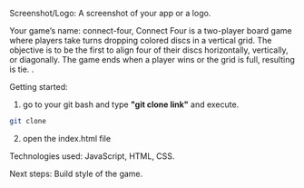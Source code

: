 Screenshot/Logo: A screenshot of your app or a logo.

Your game’s name: connect-four, Connect Four is a two-player board game where players take turns dropping colored discs in a vertical grid. The objective is to be the first to align four of their discs horizontally, vertically, or diagonally. The game ends when a player wins or the grid is full, resulting is tie. .

Getting started:

1. go to your git bash and type **"git clone link"** and execute.

```bash
git clone
```

2. open the index.html file

Technologies used: JavaScript, HTML, CSS.

Next steps: Build style of the game.
